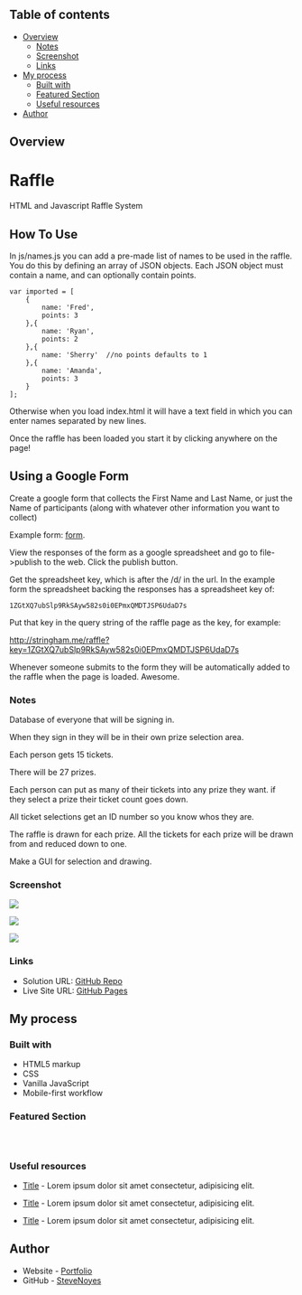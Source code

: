  ## Table of contents

- [Overview](#overview)
  - [Notes](#notes)
  - [Screenshot](#screenshot)
  - [Links](#links)
- [My process](#my-process)
  - [Built with](#built-with)
  - [Featured Section](#featured-section)
  - [Useful resources](#useful-resources)
- [Author](#author)

## Overview

Raffle
======

HTML and Javascript Raffle System

How To Use
-----------

In js/names.js you can add a pre-made list of names to be used in the raffle. You do this by defining an array of JSON objects. Each JSON object must contain a name, and can optionally contain points.

	var imported = [
		{
			name: 'Fred',
			points: 3
		},{
			name: 'Ryan',
			points: 2
		},{
			name: 'Sherry'  //no points defaults to 1
		},{
			name: 'Amanda',
			points: 3
		}
	];

Otherwise when you load index.html it will have a text field in which you can enter names separated by new lines.

Once the raffle has been loaded you start it by clicking anywhere on the page!

Using a Google Form
-------------------

Create a google form that collects the First Name and Last Name, or just the Name of participants (along with whatever other information you want to collect)

Example form: <a href='https://docs.google.com/forms/d/1ZGtXQ7ubSlp9RkSAyw582s0i0EPmxQMDTJSP6UdaD7s/edit'>form</a>.

View the responses of the form as a google spreadsheet and go to file->publish to the web. Click the publish button.

Get the spreadsheet key, which is after the /d/ in the url. In the example form the spreadsheet backing the responses has a spreadsheet key of:

	1ZGtXQ7ubSlp9RkSAyw582s0i0EPmxQMDTJSP6UdaD7s
	
Put that key in the query string of the raffle page as the key, for example:

<a href="http://stringham.me/raffle?key=1ZGtXQ7ubSlp9RkSAyw582s0i0EPmxQMDTJSP6UdaD7s">http://stringham.me/raffle?key=1ZGtXQ7ubSlp9RkSAyw582s0i0EPmxQMDTJSP6UdaD7s</a>

Whenever someone submits to the form they will be automatically added to the raffle when the page is loaded. Awesome.

### Notes 

Database of everyone that will be signing in. 

When they sign in they will be in their own prize selection area.

Each person gets 15 tickets. 

There will be 27 prizes.

Each person can put as many of their tickets into any prize they want.
  if they select a prize their ticket count goes down.

All ticket selections get an ID number so you know whos they are.

The raffle is drawn for each prize. All the tickets for each prize will be drawn from and reduced down to one. 

Make a GUI for selection and drawing. 

### Screenshot

![](./screenshot.jpg)

![](./screenshot.jpg)

![](./screenshot.jpg)

### Links

- Solution URL: [GitHub Repo](https://your-solution-url.com)
- Live Site URL: [GitHub Pages](https://pages.github.com/)

## My process

### Built with

- HTML5 markup
- CSS  
- Vanilla JavaScript
- Mobile-first workflow

### Featured Section

```html
```

```css
```

```js
```

### Useful resources

- [Title](https://www.site.com) - Lorem ipsum dolor sit amet consectetur, adipisicing elit.

- [Title](https://www.site.com) - Lorem ipsum dolor sit amet consectetur, adipisicing elit.

- [Title](https://www.site.com) - Lorem ipsum dolor sit amet consectetur, adipisicing elit. 

## Author

- Website - [Portfolio](https://www.stevenmnoyes.com)
- GitHub - [SteveNoyes](https://github.com/SteveNoyes)